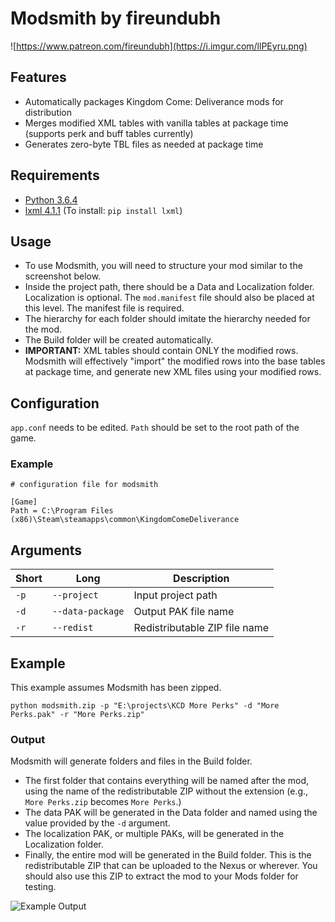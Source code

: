 # Modsmith by fireundubh

![https://www.patreon.com/fireundubh](https://i.imgur.com/llPEyru.png)

## Features

* Automatically packages Kingdom Come: Deliverance mods for distribution
* Merges modified XML tables with vanilla tables at package time (supports perk and buff tables currently)
* Generates zero-byte TBL files as needed at package time

## Requirements

* [Python 3.6.4](https://www.python.org/downloads/release/python-364/)
* [lxml 4.1.1](https://pypi.python.org/pypi/lxml/4.1.1) (To install: `pip install lxml`)

## Usage

* To use Modsmith, you will need to structure your mod similar to the screenshot below.
* Inside the project path, there should be a Data and Localization folder. Localization is optional. The `mod.manifest` file should also be placed at this level. The manifest file is required.
* The hierarchy for each folder should imitate the hierarchy needed for the mod.
* The Build folder will be created automatically.
* **IMPORTANT:** XML tables should contain ONLY the modified rows. Modsmith will effectively "import" the modified rows into the base tables at package time, and generate new XML files using your modified rows.

## Configuration

`app.conf` needs to be edited. `Path` should be set to the root path of the game.

### Example
```
# configuration file for modsmith

[Game]
Path = C:\Program Files (x86)\Steam\steamapps\common\KingdomComeDeliverance
```

## Arguments

Short | Long | Description
--- | --- | ---
`-p` | `--project` | Input project path
`-d` | `--data-package` | Output PAK file name
`-r` | `--redist` | Redistributable ZIP file name

## Example

This example assumes Modsmith has been zipped.

```
python modsmith.zip -p "E:\projects\KCD More Perks" -d "More Perks.pak" -r "More Perks.zip"
```

### Output

Modsmith will generate folders and files in the Build folder.

* The first folder that contains everything will be named after the mod, using the name of the redistributable ZIP without the extension (e.g., `More Perks.zip` becomes `More Perks`.)
* The data PAK will be generated in the Data folder and named using the value provided by the `-d` argument.
* The localization PAK, or multiple PAKs, will be generated in the Localization folder.
* Finally, the entire mod will be generated in the Build folder. This is the redistributable ZIP that can be uploaded to the Nexus or wherever. You should also use this ZIP to extract the mod to your Mods folder for testing.

![Example Output](https://i.imgur.com/jHpbhBJ.jpg)
